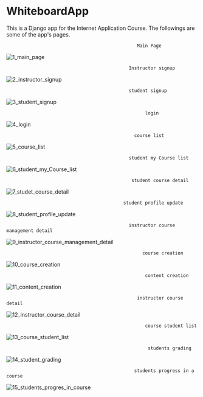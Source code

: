 # WhiteboardApp
This is a Django app for the Internet Application Course. The followings are some of the app's pages.


                                                    Main Page
  
![1_main_page](https://github.com/SanazJafari/WhiteboardApp/assets/115330657/333d795b-0137-4d0c-bf56-714ff6d55be2)

                                                 Instructor signup
![2_instructor_signup](https://github.com/SanazJafari/WhiteboardApp/assets/115330657/8e854bd5-d787-486b-b709-5c45ce2de8b2)
                                               
                                                 student signup
![3_student_signup](https://github.com/SanazJafari/WhiteboardApp/assets/115330657/9c556af5-c512-403d-8da4-ca5fbb7ca067)
                                                     
                                                       login
![4_login](https://github.com/SanazJafari/WhiteboardApp/assets/115330657/8ecc27a9-8a94-414d-b558-0cc80a87d12a)
                                                   
                                                   course list
![5_course_list](https://github.com/SanazJafari/WhiteboardApp/assets/115330657/fbfcbb6c-d4af-477a-9c25-63793684850d)
                                             
                                                 student my Course list
![6_student_my_Course_list](https://github.com/SanazJafari/WhiteboardApp/assets/115330657/dfd529b0-097a-4c8b-932f-ba292cec58cd)
                                              
                                                  student course detail
                                              
![7_studet_course_detail](https://github.com/SanazJafari/WhiteboardApp/assets/115330657/df028bb7-4cb3-4104-9f38-af0df3cfa078)
                                             
                                               student profile update
                                             
![8_student_profile_update](https://github.com/SanazJafari/WhiteboardApp/assets/115330657/ae446d7b-372e-43b1-9bcd-d01f1e7fa5b1)
 
                                                 instructor course management detail
                                               
![9_instructor_course_management_detail](https://github.com/SanazJafari/WhiteboardApp/assets/115330657/849e2aa5-e393-4773-b22e-f0c4d0846122)
 
                                                      course creation
                                                      
![10_course_creation](https://github.com/SanazJafari/WhiteboardApp/assets/115330657/b1d365c2-44de-41d1-a029-558ae29d5cdb)
 
                                                       content creation
                                                     
![11_content_creation](https://github.com/SanazJafari/WhiteboardApp/assets/115330657/33189e22-065c-460d-9440-3e48e02af70a)
 
                                                    instructor course detail
                                                    
![12_instructor_course_detail](https://github.com/SanazJafari/WhiteboardApp/assets/115330657/ae54aa74-1883-442d-9a7c-a85669b54059)

                                                       course student list
                                                     
![13_course_student_list](https://github.com/SanazJafari/WhiteboardApp/assets/115330657/150145f5-adb4-4d5c-9466-d01c28ccef70)
 
                                                        students grading
                                                      
![14_student_grading](https://github.com/SanazJafari/WhiteboardApp/assets/115330657/62519f53-2c62-44a1-a40d-94e946979a66)

                                                   students progress in a course
                                                   
![15_students_progres_in_course](https://github.com/SanazJafari/WhiteboardApp/assets/115330657/b2b3f36b-1b44-4739-8cca-165ae1a9ce62)


